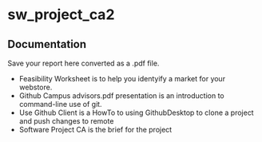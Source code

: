 # sw_project_ca2
## Documentation
Save your report here converted as a .pdf file.
* Feasibility Worksheet is to help you identyify a  market for your webstore.
* Github Campus advisors.pdf presentation is an introduction to command-line use of git.
* Use Github Client is a HowTo to using GithubDesktop to clone a project and push changes to remote
* Software Project CA is the brief for the project 
